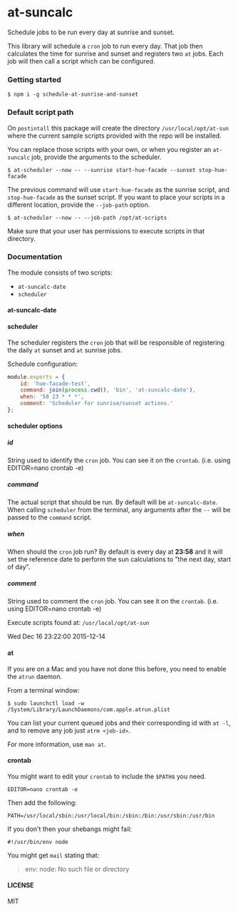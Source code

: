 # at-suncalc
Schedule jobs to be run every day at sunrise and sunset.

This library will schedule a `cron` job to run every day. That job then calculates the time for sunrise and sunset and registers two `at` jobs. Each job will then call a script which can be configured. 

### Getting started

```
$ npm i -g schedule-at-sunrise-and-sunset
```

### Default script path 

On `postintall` this package will create the directory `/usr/local/opt/at-sun` where the current sample scripts provided with the repo will be installed.

You can replace those scripts with your own, or when you register an `at-suncalc` job, provide the arguments to the scheduler.

```
$ at-scheduler --now -- --sunrise start-hue-facade --sunset stop-hue-facade
```

The previous command will use `start-hue-facade` as the sunrise script, and `stop-hue-facade` as the sunset script. If you want to place your scripts in a different location, provide the `--job-path` option.

```
$ at-scheduler --now -- --job-path /opt/at-scripts
```

Make sure that your user has permissions to execute scripts in that directory.

### Documentation

The module consists of two scripts:
- `at-suncalc-date`
- `scheduler`

#### at-suncalc-date

#### scheduler

The scheduler registers the `cron` job that will be responsible of registering the daily `at` sunset and `at` sunrise jobs.

Schedule configuration:

```js
module.exports = {
    id: 'hue-facade-test',
    command: join(process.cwd(), 'bin', 'at-suncalc-date'),
    when: '58 23 * * *',
    comment: 'Scheduler for sunrise/sunset actions.'
};
```

#### scheduler options

##### id 
String used to identify the `cron` job. You can see it on the `crontab`. (i.e. using EDITOR=nano crontab -e)


##### command

The actual script that should be run. By default will be `at-suncalc-date`. When calling `scheduler` from the terminal, any arguments after the `--` will be passed to the `command` script.

##### when

When should the `cron` job run? By default is every day at **23:58** and it will set the reference date to perform the sun calculations to "the next day, start of day".

##### comment
String used to comment the `cron` job. You can see it on the `crontab`. (i.e. using EDITOR=nano crontab -e)

Execute scripts found at:
`/usr/local/opt/at-sun`

Wed Dec 16 23:22:00 2015-12-14

#### at
If you are on a Mac and you have not done this before, you need to enable the `atrun` daemon.

From a terminal window:
```
$ sudo launchctl load -w /System/Library/LaunchDaemons/com.apple.atrun.plist
```

You can list your current queued jobs and their corresponding id with `at -l`, and to remove any job just `atrm <job-id>`.

For more information, use `man at`.


#### crontab

You might want to edit your `crontab` to include the `$PATH`s you need.

```
EDITOR=nano crontab -e
```

Then add the following:

```
PATH=/usr/local/sbin:/usr/local/bin:/sbin:/bin:/usr/sbin:/usr/bin
```

If you don't then your shebangs might fail:

```
#!/usr/bin/env node
```

You might get `mail` stating that:
>env: node: No such file or directory 



#### LICENSE 

MIT



<!--
Install script:
- register cron job, executes daily at 11:59PM
- cron job registers executes two `at` jobs
    - suncalc: sunset|dusk
    - each job executes it's own command
-->
